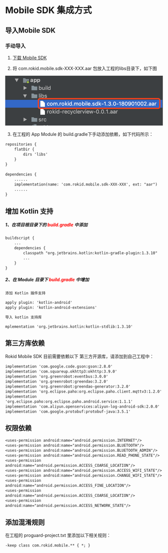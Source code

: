 # Mobile SDK 集成方式
 
## 导入Mobile SDK

### 手动导入

1. [下载 Mobile SDK](https://github.com/Rokid/RokidMobileSDKAndroidDemo/tree/master/RokidSDK)

2. 将 com.rokid.mobile.sdk-XXX-XXX.aar 包放入工程的libs目录下，如下图

![](images/sdkLib.png)

3. 在工程的 App Module 的 build.gradle下手动添加依赖，如下代码所示：

```
repositories {
    flatDir {
        dirs 'libs'
    }
}
    
dependencies {
    ......
    implementation(name: 'com.rokid.mobile.sdk-XXX-XXX', ext: "aar")
    ......
}
```

## 增加 Kotlin 支持

##### 1、在项目根目录下的 <font color=red>build.gradle </font>中添加

```
buildscript {
    ...
    dependencies {
        classpath "org.jetbrains.kotlin:kotlin-gradle-plugin:1.3.10"
        ...
    }
}
```

##### 2、在 Module 目录下 <font color=red> build.gradle </font> 中增加

    添加 Kotlin 插件支持

```
apply plugin: 'kotlin-android'
apply plugin: 'kotlin-android-extensions'
```

    导入 kotlin 支持库

```
mplementation 'org.jetbrains.kotlin:kotlin-stdlib:1.3.10'
```

## 第三方库依赖

Rokid Mobile SDK 目前需要依赖以下 第三方开源库，请添加到自己工程中：

```
implementation 'com.google.code.gson:gson:2.8.0'
implementation 'com.squareup.okhttp3:okhttp:3.9.0'
implementation 'org.greenrobot:eventbus:3.0.0'
implementation 'org.greenrobot:greendao:3.2.0'
implementation 'org.greenrobot:greendao-generator:3.2.0'
implementation 'org.eclipse.paho:org.eclipse.paho.client.mqttv3:1.2.0'
implementation 'org.eclipse.paho:org.eclipse.paho.android.service:1.1.1'
implementation 'com.aliyun.openservices:aliyun-log-android-sdk:2.0.0'
implementation 'com.google.protobuf:protobuf-java:3.5.1'
```

## 权限依赖

```
<uses-permission android:name="android.permission.INTERNET"/>
<uses-permission android:name="android.permission.BLUETOOTH"/>
<uses-permission android:name="android.permission.BLUETOOTH_ADMIN"/>
<uses-permission android:name="android.permission.READ_PHONE_STATE"/>
<uses-permission android:name="android.permission.ACCESS_COARSE_LOCATION"/>
<uses-permission android:name="android.permission.ACCESS_WIFI_STATE"/>
<uses-permission android:name="android.permission.CHANGE_WIFI_STATE"/>
<uses-permission android:name="android.permission.ACCESS_FINE_LOCATION"/>
<uses-permission android:name="android.permission.ACCESS_COARSE_LOCATION"/>
<uses-permission android:name="android.permission.ACCESS_NETWORK_STATE"/>
``` 

## 添加混淆规则

在工程的 proguard-project.txt 里添加以下相关规则：

```
-keep class com.rokid.mobile.** { *; }
```


